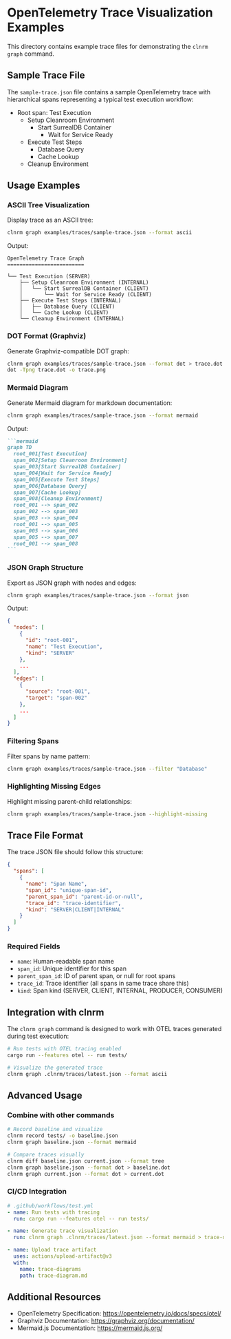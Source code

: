 # OpenTelemetry Trace Visualization Examples

This directory contains example trace files for demonstrating the `clnrm graph` command.

## Sample Trace File

The `sample-trace.json` file contains a sample OpenTelemetry trace with hierarchical spans representing a typical test execution workflow:

- Root span: Test Execution
  - Setup Cleanroom Environment
    - Start SurrealDB Container
      - Wait for Service Ready
  - Execute Test Steps
    - Database Query
    - Cache Lookup
  - Cleanup Environment

## Usage Examples

### ASCII Tree Visualization

Display trace as an ASCII tree:

```bash
clnrm graph examples/traces/sample-trace.json --format ascii
```

Output:
```
OpenTelemetry Trace Graph
=========================

└── Test Execution (SERVER)
    ├── Setup Cleanroom Environment (INTERNAL)
    │   └── Start SurrealDB Container (CLIENT)
    │       └── Wait for Service Ready (CLIENT)
    ├── Execute Test Steps (INTERNAL)
    │   ├── Database Query (CLIENT)
    │   └── Cache Lookup (CLIENT)
    └── Cleanup Environment (INTERNAL)
```

### DOT Format (Graphviz)

Generate Graphviz-compatible DOT graph:

```bash
clnrm graph examples/traces/sample-trace.json --format dot > trace.dot
dot -Tpng trace.dot -o trace.png
```

### Mermaid Diagram

Generate Mermaid diagram for markdown documentation:

```bash
clnrm graph examples/traces/sample-trace.json --format mermaid
```

Output:
````markdown
```mermaid
graph TD
  root_001[Test Execution]
  span_002[Setup Cleanroom Environment]
  span_003[Start SurrealDB Container]
  span_004[Wait for Service Ready]
  span_005[Execute Test Steps]
  span_006[Database Query]
  span_007[Cache Lookup]
  span_008[Cleanup Environment]
  root_001 --> span_002
  span_002 --> span_003
  span_003 --> span_004
  root_001 --> span_005
  span_005 --> span_006
  span_005 --> span_007
  root_001 --> span_008
```
````

### JSON Graph Structure

Export as JSON graph with nodes and edges:

```bash
clnrm graph examples/traces/sample-trace.json --format json
```

Output:
```json
{
  "nodes": [
    {
      "id": "root-001",
      "name": "Test Execution",
      "kind": "SERVER"
    },
    ...
  ],
  "edges": [
    {
      "source": "root-001",
      "target": "span-002"
    },
    ...
  ]
}
```

### Filtering Spans

Filter spans by name pattern:

```bash
clnrm graph examples/traces/sample-trace.json --filter "Database"
```

### Highlighting Missing Edges

Highlight missing parent-child relationships:

```bash
clnrm graph examples/traces/sample-trace.json --highlight-missing
```

## Trace File Format

The trace JSON file should follow this structure:

```json
{
  "spans": [
    {
      "name": "Span Name",
      "span_id": "unique-span-id",
      "parent_span_id": "parent-id-or-null",
      "trace_id": "trace-identifier",
      "kind": "SERVER|CLIENT|INTERNAL"
    }
  ]
}
```

### Required Fields

- `name`: Human-readable span name
- `span_id`: Unique identifier for this span
- `parent_span_id`: ID of parent span, or null for root spans
- `trace_id`: Trace identifier (all spans in same trace share this)
- `kind`: Span kind (SERVER, CLIENT, INTERNAL, PRODUCER, CONSUMER)

## Integration with clnrm

The `clnrm graph` command is designed to work with OTEL traces generated during test execution:

```bash
# Run tests with OTEL tracing enabled
cargo run --features otel -- run tests/

# Visualize the generated trace
clnrm graph .clnrm/traces/latest.json --format ascii
```

## Advanced Usage

### Combine with other commands

```bash
# Record baseline and visualize
clnrm record tests/ -o baseline.json
clnrm graph baseline.json --format mermaid

# Compare traces visually
clnrm diff baseline.json current.json --format tree
clnrm graph baseline.json --format dot > baseline.dot
clnrm graph current.json --format dot > current.dot
```

### CI/CD Integration

```yaml
# .github/workflows/test.yml
- name: Run tests with tracing
  run: cargo run --features otel -- run tests/

- name: Generate trace visualization
  run: clnrm graph .clnrm/traces/latest.json --format mermaid > trace-diagram.md

- name: Upload trace artifact
  uses: actions/upload-artifact@v3
  with:
    name: trace-diagrams
    path: trace-diagram.md
```

## Additional Resources

- OpenTelemetry Specification: https://opentelemetry.io/docs/specs/otel/
- Graphviz Documentation: https://graphviz.org/documentation/
- Mermaid.js Documentation: https://mermaid.js.org/
